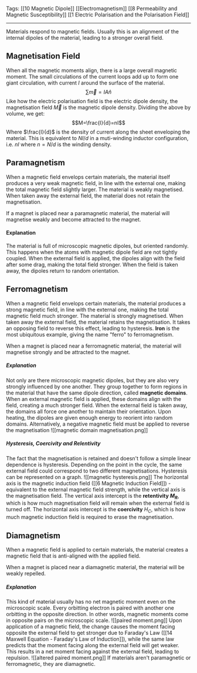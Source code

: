 Tags: [[10 Magnetic Dipole]] [[Electromagnetism]] [[8 Permeability and Magnetic Susceptibility]] [[1 Electric Polarisation and the Polarisation Field]]
___
Materials respond to magnetic fields. Usually this is an alignment of the internal dipoles of the material, leading to a stronger overall field. 
## Magnetisation Field
When all the magnetic moments align, there is a large overall magnetic moment. The small circulations of the current loops add up to form one giant circulation, with current $I$ around the surface of the material. 
$$\sum\vec m=IA\hat n$$
Like how the electric polarisation field is the electric dipole density, the magnetisation field $\vec M$ is the magnetic dipole density. Dividing the above by volume, we get:
$$M=\frac{I}{d}=nI$$
Where $\frac{I}{d}$ is the density of current along the sheet enveloping the material. This is equivalent to $NI/d$ in a muti-winding inductor configuration, i.e. $nI$ where $n=N/d$ is the winding density. 
## Paramagnetism
When a magnetic field envelops certain materials, the material itself produces a very weak magnetic field, in line with the external one, making the total magnetic field slightly larger. The material is weakly magnetised. When taken away the external field, the material does not retain the magnetisation. 

If a magnet is placed near a paramagnetic material, the material will magnetise weakly and become attracted to the magnet. 
#### Explanation
The material is full of microscopic magnetic dipoles, but oriented randomly. This happens when the atoms with magnetic dipole field are not tightly coupled. When the external field is applied, the dipoles align with the field after some drag, making the total field stronger. When the field is taken away, the dipoles return to random orientation. 
## Ferromagnetism
When a magnetic field envelops certain materials, the material produces a strong magnetic field, in line with the external one, making the total magnetic field much stronger. The material is strongly magnetised. When taken away the external field, the material retains the magnetisation. It takes an opposing field to reverse this effect, leading to hysteresis. **Iron** is the most ubiquitous example, giving the name "ferro" to ferromagnetism. 

When a magnet is placed near a ferromagnetic material, the material will magnetise strongly and be attracted to the magnet. 
##### Explanation
Not only are there microscopic magnetic dipoles, but they are also very strongly influenced by one another. They group together to form regions in the material that have the same dipole direction, called **magnetic domains**. When an external magnetic field is applied, these domains align with the field, creating a much stronger field. When the external field is taken away, the domains all force one another to maintain their orientation. Upon heating, the dipoles are given enough energy to reorient into random domains. Alternatively, a negative magnetic field must be applied to reverse the magnetisation
![[magnetic domain magnetisation.png]]
##### Hysteresis, Coercivity and Relentivity
The fact that the magnetisation is retained and doesn't follow a simple linear dependence is hysteresis. Depending on the point in the cycle, the same external field could correspond to two different magnetisations. Hysteresis can be represented on a graph. 
![[magnetic hysteresis.png]]
The horizontal axis is the magnetic induction field ([[6 Magnetic Induction Field]]) - equivalent to the external magnetic field strength, while the vertical axis is the magnetisation field. The vertical axis intercept is the **retentivity $M_R$**, which is how much magnetisation field will remain when the external field is turned off. The horizontal axis intercept is the **coercivity** $H_C$, which is how much magnetic induction field is required to erase the magnetisation. 
## Diamagnetism
When a magnetic field is applied to certain materials, the material creates a magnetic field that is anti-aligned with the applied field. 

When a magnet is placed near a diamagnetic material, the material will be weakly repelled. 
##### Explanation
This kind of material usually has no net magnetic moment even on the microscopic scale. Every orbitting electron is paired with another one orbitting in the opposite direction. In other words, magnetic moments come in opposite pairs on the microscopic scale. 
![[paired moment.png]]
Upon application of a magnetic field, the change causes the moment facing opposite the external field to get stronger due to Faraday's Law ([[14 Maxwell Equation - Faraday's Law of Induction]]), while the same law predicts that the moment facing along the external field will get weaker. This results in a net moment facing against the external field, leading to repulsion. 
![[altered paired moment.png]]
If materials aren't paramagnetic or ferromagnetic, they are diamagnetic. 